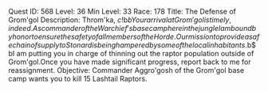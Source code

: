 Quest ID: 568
Level: 36
Min Level: 33
Race: 178
Title: The Defense of Grom'gol
Description: Throm'ka, $c!$b$bYour arrival at Grom'gol is timely, indeed.As commander of the Warchief's base camp here in the jungle I am bound by honor to ensure the safety of all members of the Horde.Our mission to provide a safe chain of supply to Stonard is being hampered by some of the local inhabitants.$b$bI am putting you in charge of thinning out the raptor population outside of Grom'gol.Once you have made significant progress, report back to me for reassignment.
Objective: Commander Aggro'gosh of the Grom'gol base camp wants you to kill 15 Lashtail Raptors.
